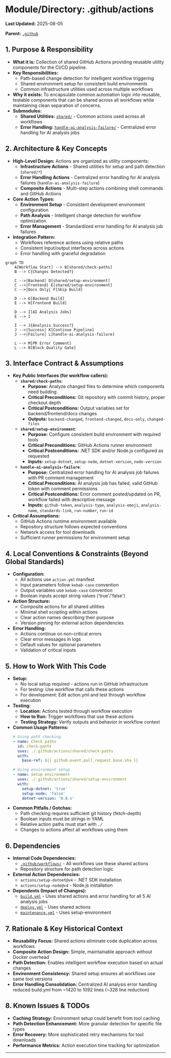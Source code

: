 # Module/Directory: .github/actions

**Last Updated:** 2025-08-05

**Parent:** [`.github`](../README.md)

## 1. Purpose & Responsibility

* **What it is:** Collection of shared GitHub Actions providing reusable utility components for the CI/CD pipeline.
* **Key Responsibilities:** 
    * Path-based change detection for intelligent workflow triggering
    * Shared environment setup for consistent build environments
    * Common infrastructure utilities used across multiple workflows
* **Why it exists:** To encapsulate common automation logic into reusable, testable components that can be shared across all workflows while maintaining clean separation of concerns.
* **Submodules:**
    * **Shared Utilities:** [`shared/`](./shared/README.md) - Common actions used across all workflows
    * **Error Handling:** [`handle-ai-analysis-failure/`](./handle-ai-analysis-failure/README.md) - Centralized error handling for AI analysis jobs

## 2. Architecture & Key Concepts

* **High-Level Design:** Actions are organized as utility components:
    * **Infrastructure Actions** - Shared utilities for setup and path detection (`shared/*`)
    * **Error Handling Actions** - Centralized error handling for AI analysis failures (`handle-ai-analysis-failure`)
    * **Composite Actions** - Multi-step actions combining shell commands and GitHub Actions
* **Core Action Types:**
    * **Environment Setup** - Consistent development environment configuration
    * **Path Analysis** - Intelligent change detection for workflow optimization
    * **Error Management** - Standardized error handling for AI analysis job failures
* **Integration Pattern:**
    * Workflows reference actions using relative paths
    * Consistent input/output interfaces across actions
    * Error handling with graceful degradation

```mermaid
graph TD
    A[Workflow Start] --> B[shared/check-paths]
    B --> C{Changes Detected?}
    
    C -->|Backend| D[shared/setup-environment]
    C -->|Frontend| E[shared/setup-environment]
    C -->|Docs Only| F[Skip Build]
    
    D --> G[Backend Build]
    E --> H[Frontend Build]
    
    D --> I[AI Analysis Jobs]
    E --> I
    
    I --> J{Analysis Success?}
    J -->|Success| K[Continue Pipeline]
    J -->|Failure| L[handle-ai-analysis-failure]
    
    L --> M[PR Error Comment]
    L --> N[Block Quality Gate]
```

## 3. Interface Contract & Assumptions

* **Key Public Interfaces (for workflow callers):**
    * **`shared/check-paths`**:
        * **Purpose:** Analyze changed files to determine which components need building
        * **Critical Preconditions:** Git repository with commit history, proper checkout depth
        * **Critical Postconditions:** Output variables set for backend/frontend/docs changes
        * **Outputs:** `backend-changed`, `frontend-changed`, `docs-only`, `changed-files`
    * **`shared/setup-environment`**:
        * **Purpose:** Configure consistent build environment with required tools
        * **Critical Preconditions:** GitHub Actions runner environment
        * **Critical Postconditions:** .NET SDK and/or Node.js configured as requested
        * **Inputs:** `setup-dotnet`, `setup-node`, `dotnet-version`, `node-version`
    * **`handle-ai-analysis-failure`**:
        * **Purpose:** Centralized error handling for AI analysis job failures with PR comment management
        * **Critical Preconditions:** AI analysis job has failed, valid GitHub token with comment permissions
        * **Critical Postconditions:** Error comment posted/updated on PR, workflow failed with descriptive message
        * **Inputs:** `github-token`, `analysis-type`, `analysis-emoji`, `analysis-name`, `standards-link`, `run-number`, `run-id`
* **Critical Assumptions:**
    * GitHub Actions runtime environment available
    * Repository structure follows expected conventions
    * Network access for tool downloads
    * Sufficient runner permissions for environment setup

## 4. Local Conventions & Constraints (Beyond Global Standards)

* **Configuration:**
    * All actions use `action.yml` manifest
    * Input parameters follow `kebab-case` convention
    * Output variables use `kebab-case` convention
    * Boolean inputs accept string values ('true'/'false')
* **Action Structure:**
    * Composite actions for all shared utilities
    * Minimal shell scripting within actions
    * Clear action names describing their purpose
    * Version pinning for external action dependencies
* **Error Handling:**
    * Actions continue on non-critical errors
    * Clear error messages in logs
    * Default values for optional parameters
    * Validation of critical inputs

## 5. How to Work With This Code

* **Setup:**
    * No local setup required - actions run in GitHub infrastructure
    * For testing: Use workflow that calls these actions
    * For development: Edit action.yml and test through workflow execution
* **Testing:**
    * **Location:** Actions tested through workflow execution
    * **How to Run:** Trigger workflows that use these actions
    * **Testing Strategy:** Verify outputs and behavior in workflow context
* **Common Usage Patterns:**
    ```yaml
    # Using path checking
    - name: Check paths
      id: check-paths
      uses: ./.github/actions/shared/check-paths
      with:
        base-ref: ${{ github.event.pull_request.base.sha }}
    
    # Using environment setup
    - name: Setup environment
      uses: ./.github/actions/shared/setup-environment
      with:
        setup-dotnet: 'true'
        setup-node: 'false'
        dotnet-version: '8.0.x'
    ```
* **Common Pitfalls / Gotchas:**
    * Path checking requires sufficient git history (fetch-depth)
    * Boolean inputs must be strings in YAML
    * Relative action paths must start with `./`
    * Changes to actions affect all workflows using them

## 6. Dependencies

* **Internal Code Dependencies:**
    * [`.github/workflows/`](../workflows/README.md) - All workflows use these shared actions
    * Repository structure for path detection logic
* **External Action Dependencies:**
    * `actions/setup-dotnet@v4` - .NET SDK installation
    * `actions/setup-node@v4` - Node.js installation
* **Dependents (Impact of Changes):**
    * [`build.yml`](../workflows/build.yml) - Uses shared actions and error handling for all 5 AI analysis jobs
    * [`deploy.yml`](../workflows/deploy.yml) - Uses shared actions
    * [`maintenance.yml`](../workflows/maintenance.yml) - Uses setup-environment

## 7. Rationale & Key Historical Context

* **Reusability Focus:** Shared actions eliminate code duplication across workflows
* **Composite Action Design:** Simple, maintainable approach without Docker overhead
* **Path Detection:** Enables intelligent workflow execution based on actual changes
* **Environment Consistency:** Shared setup ensures all workflows use same tool versions
* **Error Handling Consolidation:** Centralized AI analysis error handling reduced build.yml from ~1420 to 1092 lines (~328 line reduction)

## 8. Known Issues & TODOs

* **Caching Strategy:** Environment setup could benefit from tool caching
* **Path Detection Enhancement:** More granular detection for specific file types
* **Error Recovery:** More sophisticated retry mechanisms for tool downloads
* **Performance Metrics:** Action execution time tracking for optimization

---